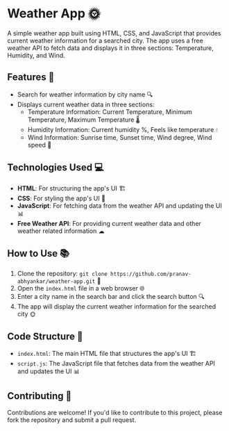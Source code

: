 
# Weather App 🌞

A simple weather app built using HTML, CSS, and JavaScript that provides current weather information for a searched city. The app uses a free weather API to fetch data and displays it in three sections: Temperature, Humidity, and Wind.

## Features 🚀
* Search for weather information by city name 🔍
* Displays current weather data in three sections:
	+ Temperature Information: Current Temperature, Minimum Temperature, Maximum Temperature 🌡
	+ Humidity Information: Current humidity %, Feels like temperature 💧
	+ Wind Information: Sunrise time, Sunset time, Wind degree, Wind speed 💨

## Technologies Used 💻
* **HTML**: For structuring the app's UI 🏗
* **CSS**: For styling the app's UI 🎨
* **JavaScript**: For fetching data from the weather API and updating the UI 📊
* **Free Weather API**: For providing current weather data and other weather related information ☁

## How to Use 📚
1. Clone the repository: `git clone https://github.com/pranav-abhyankar/weather-app.git` 📁
2. Open the `index.html` file in a web browser 🌐
3. Enter a city name in the search bar and click the search button 🔍
4. The app will display the current weather information for the searched city 🌞

## Code Structure 📂
* `index.html`: The main HTML file that structures the app's UI 🏗
* `script.js`: The JavaScript file that fetches data from the weather API and updates the UI 📊

## Contributing 🤝
Contributions are welcome! If you'd like to contribute to this project, please fork the repository and submit a pull request.
